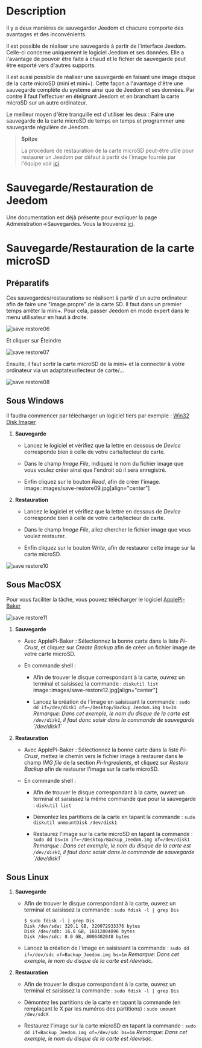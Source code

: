 Description 
===========

Il y a deux manières de sauvegarder Jeedom et chacune comporte des
avantages et des inconvénients.

Il est possible de réaliser une sauvegarde à partir de l'interface
Jeedom. Celle-ci concerne uniquement le logiciel Jeedom et ses données.
Elle a l'avantage de pouvoir être faite à chaud et le fichier de
sauvegarde peut être exporté vers d'autres supports.

Il est aussi possible de réaliser une sauvegarde en faisant une image
disque de la carte microSD (mini et mini+). Cette façon a l'avantage
d'être une sauvegarde complète du système ainsi que de Jeedom et ses
données. Par contre il faut l'effectuer en éteignant Jeedom et en
branchant la carte microSD sur un autre ordinateur.

Le meilleur moyen d'être tranquille est d'utiliser les deux : Faire une
sauvegarde de la carte microSD de temps en temps et programmer une
sauvegarde régulière de Jeedom.

> **Spitze**
>
> La procédure de restauration de la carte microSD peut-être utile pour
> restaurer un Jeedom par défaut à partir de l'image fournie par
> l'équipe voir
> [ici](https://www.jeedom.fr/doc/documentation/installation/fr_FR/doc-installation.html).

Sauvegarde/Restauration de Jeedom 
=================================

Une documentation est déjà présente pour expliquer la page
Administration→Sauvegardes. Vous la trouverez
[ici](https://jeedom.github.io/core/fr_FR/backup).

Sauvegarde/Restauration de la carte microSD 
===========================================

Préparatifs 
-----------

Ces sauvegardes/restaurations se réalisent à partir d'un autre
ordinateur afin de faire une "image propre" de la carte SD. Il faut dans
un premier temps arrêter la mini+. Pour cela, passer Jeedom en mode
expert dans le menu utilisateur en haut à droite.

![save restore06](images/save-restore06.jpg)

Et cliquer sur Éteindre

![save restore07](images/save-restore07.jpg)

Ensuite, il faut sortir la carte microSD de la mini+ et la connecter à
votre ordinateur via un adaptateur/lecteur de carte/…​

![save restore08](images/save-restore08.jpg)

Sous Windows 
------------

Il faudra commencer par télécharger un logiciel tiers par exemple :
[Win32 Disk Imager](http://sourceforge.net/projects/win32diskimager/)

1.  **Sauvegarde**

    -   Lancez le logiciel et vérifiez que la lettre en dessous de
        *Device* corresponde bien à celle de votre carte/lecteur
        de carte.

    -   Dans le champ *Image File*, indiquez le nom du fichier image que
        vous voulez créer ainsi que l'endroit où il sera enregistré.

    -   Enfin cliquez sur le bouton *Read*, afin de créer l'image.
        image::images/save-restore09.jpg\[align="center"\]

2.  **Restauration**

    -   Lancez le logiciel et vérifiez que la lettre en dessous de
        *Device* corresponde bien à celle de votre carte/lecteur
        de carte.

    -   Dans le champ *Image File*, allez chercher le fichier image que
        vous voulez restaurer.

    -   Enfin cliquez sur le bouton *Write*, afin de restaurer cette
        image sur la carte microSD.

![save restore10](images/save-restore10.jpg)

Sous MacOSX 
-----------

Pour vous faciliter la tâche, vous pouvez télécharger le logiciel
[ApplePi-Baker](http://www.tweaking4all.com/hardware/raspberry-pi/macosx-apple-pi-baker/)

![save restore11](images/save-restore11.jpg)

1.  **Sauvegarde**

    -   Avec ApplePi-Baker : Sélectionnez la bonne carte dans la liste
        *Pi-Crust*, et cliquez sur *Create Backup* afin de créer un
        fichier image de votre carte microSD.

    -   En commande shell :

        -   Afin de trouver le disque correspondant à la carte, ouvrez
            un terminal et saisissez la commande : `diskutil list`
            image::images/save-restore12.jpg\[align="center"\]

        -   Lancez la création de l'image en saisissant la commande :
            `sudo dd if=/dev/disk1 of=~/Desktop/Backup_Jeedom.img bs=1m`
            *Remarque: Dans cet exemple, le nom du disque de la carte
            est `/dev/disk1`, il faut donc saisir dans la commande de
            sauvegarde \`/dev/disk1\`*

2.  **Restauration**

    -   Avec ApplePi-Baker : Sélectionnez la bonne carte dans la liste
        *Pi-Crust*, mettez le chemin vers le fichier image à restaurer
        dans le champ *IMG file* de la section *Pi-Ingredients*, et
        cliquez sur *Restore Backup* afin de restaurer l'image sur la
        carte microSD.

    -   En commande shell :

        -   Afin de trouver le disque correspondant à la carte, ouvrez
            un terminal et saisissez la même commande que pour la
            sauvegarde : `diskutil list`

        -   Démontez les partitions de la carte en tapant la commande :
            `sudo diskutil unmountDisk /dev/disk1`

        -   Restaurez l'image sur la carte microSD en tapant la commande
            :
            `sudo dd bs=1m if=~/Desktop/Backup_Jeedom.img of=/dev/disk1`
            *Remarque : Dans cet exemple, le nom du disque de la carte
            est `/dev/disk1`, il faut donc saisir dans la commande de
            sauvegarde \`/dev/disk1\`*

Sous Linux 
----------

1.  **Sauvegarde**

    -   Afin de trouver le disque correspondant à la carte, ouvrez un
        terminal et saisissez la commande : `sudo fdisk -l | grep Dis`

        ``` {.bash}
        $ sudo fdisk -l | grep Dis
        Disk /dev/sda: 320.1 GB, 320072933376 bytes
        Disk /dev/sdb: 16.0 GB, 16012804096 bytes
        Disk /dev/sdc: 8.0 GB, 8006402048 bytes
        ```

    -   Lancez la création de l'image en saisissant la commande :
        `sudo dd if=/dev/sdc of=Backup_Jeedom.img bs=1m` *Remarque: Dans
        cet exemple, le nom du disque de la carte est /dev/sdc.*

2.  **Restauration**

    -   Afin de trouver le disque correspondant à la carte, ouvrez un
        terminal et saisissez la commande : `sudo fdisk -l | grep Dis`

    -   Démontez les partitions de la carte en tapant la commande (en
        remplaçant le X par les numéros des partitions) :
        `sudo umount /dev/sdcX`

    -   Restaurez l'image sur la carte microSD en tapant la commande :
        `sudo dd if=Backup_Jeedom.img of=/dev/sdc bs=1m` *Remarque: Dans
        cet exemple, le nom du disque de la carte est /dev/sdc.*


